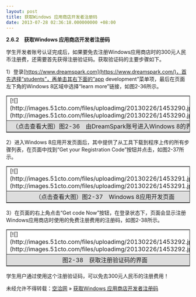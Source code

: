 ```yaml
---
layout: post
title: 获取Windows 应用商店开发者注册码
date: 2013-07-28 02:36:18.000000000 +08:00
---
```


**2.6.2　获取Windows 应用商店开发者注册码**

学生开发者账号认证完成后，如果要免去注册Windows应用商店时的300元人民币注册费，还需要首先获得注册验证码。获取验证码的主要步骤如下。

1）登录[https://www.dreamspark.com](https://www.dreamspark.com/)，首先选择“students”，再单击其右下面的“app development”菜单项，最后在页面左下角的Windows 8区域中选择“learn more”链接，如图2-36所示。

<table align="center" bgcolor="#ddddd" border="1" cellspacing="0"><tbody><tr><td bgcolor="#ffffff">[![](http://images.51cto.com/files/uploadimg/20130226/1453290.jpg)](http://images.51cto.com/files/uploadimg/20130226/1453290.jpg)</td></tr><tr><td align="middle" bgcolor="#dddddd">（点击查看大图）图2-36　由DreamSpark账号进入Windows 8的界面</td></tr></tbody></table>2）进入Windows 8应用开发页面后，其中提供了从工具下载到程序上传的所有步骤列表，在页面中找到“Get your Registration Code”按钮并点击，如图2-37所示。

<table align="center" bgcolor="#ddddd" border="1" cellspacing="0"><tbody><tr><td bgcolor="#ffffff">[![](http://images.51cto.com/files/uploadimg/20130226/1453291.jpg)](http://images.51cto.com/files/uploadimg/20130226/1453291.jpg)</td></tr><tr><td align="middle" bgcolor="#dddddd">（点击查看大图）图2-37　Windows 8应用开发页面</td></tr></tbody></table>3）在页面的右上角点击“Get code Now”按钮，在登录状态下，页面会显示注册Windows应用商店时使用的免费注册费用的注册码，如图2-38所示。

<table align="center" bgcolor="#ddddd" border="1" cellspacing="0"><tbody><tr><td bgcolor="#ffffff">[![](http://images.51cto.com/files/uploadimg/20130226/1453292.jpg)](http://images.51cto.com/files/uploadimg/20130226/1453292.jpg)</td></tr><tr><td align="middle" bgcolor="#dddddd">图2-38　获取注册验证码的界面</td></tr></tbody></table>学生用户通过使用这个注册验证码，可以免去300元人民币的注册费用！

未经允许不得转载：[空洽网](http://kongqia.com) » [获取Windows 应用商店开发者注册码](http://kongqia.com/16808.html)


